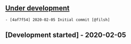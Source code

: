 
## [Under development]

    - [4af7f54] 2020-02-05 Initial commit [@filsh]

## [Development started] - 2020-02-05

[@filsh]: https://github.com/filsh
[imaliy.filsh@gmail.com]: https://github.com/filsh
[4af7f54]: https://bitbucket.org/maileryio/yii-widget-link/commit/4af7f54
[Under development]: https://bitbucket.org/maileryio/yii-widget-link/releases

